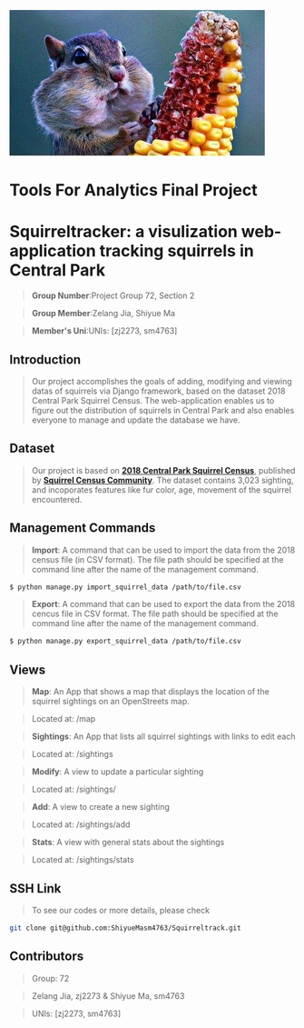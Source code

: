 ![image](https://github.com/ShiyueMasm4763/Squirreltrack/blob/master/mysite/raw/master/image_folder/squirrel.jpg)
# Tools For Analytics Final Project
# Squirreltracker: a visulization web-application tracking squirrels in Central Park

> **Group Number**:Project Group 72, Section 2

> **Group Member**:Zelang Jia, Shiyue Ma

> **Member's Uni**:UNIs: [zj2273, sm4763]


## Introduction

> Our project accomplishes the goals of adding, modifying and viewing datas of squirrels via Django framework, based on the dataset 2018 Central Park Squirrel Census. The web-application enables us to figure out the distribution of squirrels in Central Park and also enables everyone to manage and update the database we have.


## Dataset

> Our project is based on [**2018 Central Park Squirrel Census**](https://data.cityofnewyork.us/Environment/2018-Central-Park-Squirrel-Census-Squirrel-Data/vfnx-vebw/data), published by [**Squirrel Census Community**](https://www.thesquirrelcensus.com/). The dataset contains 3,023 sighting, and incoporates features like fur color, age, movement of the squirrel encountered.

## Management Commands 

> **Import**: A command that can be used to import the data from the 2018 census file (in CSV format). The file path should be specified at the command line after the name of the management command.

```bash
$ python manage.py import_squirrel_data /path/to/file.csv
```

> **Export**: A command that can be used to export the data from the 2018 cencus file in CSV format. The file path should be specified at the command line after the name of the management command. 

```bash
$ python manage.py export_squirrel_data /path/to/file.csv
```

## Views

> **Map**:  An App that shows a map that displays the location of the squirrel sightings on an OpenStreets map.

> Located at: /map

> **Sightings**: An App that lists all squirrel sightings with links to edit each

> Located at: /sightings

> **Modify**: A view to update a particular sighting

> Located at: /sightings/<unique-squirrel-id>

> **Add**: A view to create a new sighting

> Located at: /sightings/add

> **Stats**: A view with general stats about the sightings

> Located at: /sightings/stats

## SSH Link

> To see our codes or more details, please check
```bash
git clone git@github.com:ShiyueMasm4763/Squirreltrack.git
```

## Contributors

> Group: 72

> Zelang Jia, zj2273 & Shiyue Ma, sm4763

> UNIs: [zj2273, sm4763]
